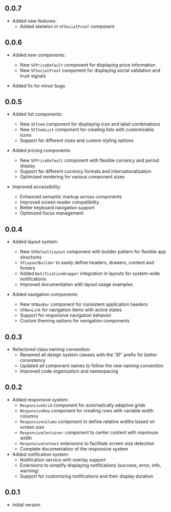 ## 0.0.7

* Added new features:
  * Added skeleton in `SFSocialProof` component

## 0.0.6

* Added new components:
  * New `SFPriceDefault` component for displaying price information
  * New `SFSocialProof` component for displaying social validation and trust signals

* Added fix for minor bugs

## 0.0.5

* Added list components:
  * New `SFItem` component for displaying icon and label combinations
  * New `SFItemList` component for creating lists with customizable icons
  * Support for different sizes and custom styling options

* Added pricing components:
  * New `SFPriceDefault` component with flexible currency and period display
  * Support for different currency formats and internationalization
  * Optimized rendering for various component sizes

* Improved accessibility:
  * Enhanced semantic markup across components
  * Improved screen reader compatibility
  * Better keyboard navigation support
  * Optimized focus management

## 0.0.4

* Added layout system:
  * New `SFDefaultLayout` component with builder pattern for flexible app structures
  * `SFLayoutBuilder` to easily define headers, drawers, content and footers
  * Added `NotificationWrapper` integration in layouts for system-wide notifications
  * Improved documentation with layout usage examples

* Added navigation components:
  * New `SFNavBar` component for consistent application headers
  * `SFNavLink` for navigation items with active states
  * Support for responsive navigation behavior
  * Custom theming options for navigation components

## 0.0.3

* Refactored class naming convention:
  * Renamed all design system classes with the 'SF' prefix for better consistency
  * Updated all component names to follow the new naming convention
  * Improved code organization and namespacing

## 0.0.2

* Added responsive system:
  * `ResponsiveGrid` component for automatically adaptive grids
  * `ResponsiveRow` component for creating rows with variable width columns
  * `ResponsiveColumn` component to define relative widths based on screen size
  * `ResponsiveContainer` component to center content with maximum width
  * `ResponsiveContext` extensions to facilitate screen size detection
  * Complete documentation of the responsive system
* Added notification system:
  * Notification service with overlay support
  * Extensions to simplify displaying notifications (success, error, info, warning)
  * Support for customizing notifications and their display duration

## 0.0.1

* Initial version